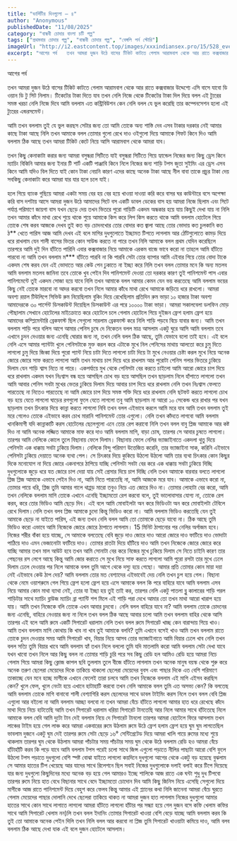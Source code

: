 ```yaml
---
title: "ভার্সিটির দিনগুলো – ৪"
author: "Anonymous"
publishedDate: "11/08/2025"
category: "বান্ধবী চোদার বাংলা চটি গল্প"
tags: ["প্রথমবার চোদার গল্প", "বান্ধবী চোদার গল্প", "বেঙ্গলি পর্ন স্টোরি"]
imageUrl: "http://i2.eastcontent.top/images/xxxindiansex.pro/15/528_everywhere_coupled.jpg"
excerpt: "আগের পর্ব   তখন আমরা দুজন উঠে বাসের টিকিট কাটতে গেলাম আরামবাগ থেকে আর রাতে কক্সবাজার উদ্দেশ্যে এসি বাসে যাবো ডি ওয়ান ডি টু সিট নিলাম। টিকেটের টাকা দিতে যাব তখন নেলি নিজে থেকে টিকেটের টাকা দিল দিয়ে ব..."
---
```


আগের পর্ব


তখন আমরা দুজন উঠে বাসের টিকিট কাটতে গেলাম আরামবাগ থেকে আর রাতে কক্সবাজার উদ্দেশ্যে এসি বাসে যাবো ডি ওয়ান ডি টু সিট নিলাম। টিকেটের টাকা দিতে যাব তখন নেলি নিজে থেকে টিকেটের টাকা দিল দিয়ে বলল এই ট্যুরের সমস্ত খরচা নেলি নিজে দিবে আমি বললাম এত কন্ট্রিবিউশন কেন নেলি বলল যে ভুল করেছি তার কম্পেনসেশন হলো এই ট্যুরের এন্ডরসমেন্ট।


আমি তখন বললাম তুই যে ভুল করছস সেটার জন্য তো আমি তোকে অন্য শাস্তি দেব এসব টাকার দরকার নেই আমার কাছে টাকা আছে নিলি তখন আমাকে বলল তোমার গুলো রেখে দাও ওইগুলো দিয়ে আমাকে গিফট কিনে দিও আমি বললাম ঠিক আছে তখন আমরা টিকিট কেটে নিয়ে আসি আরামবাগ থেকে আমরা যাব।


তখন কিছু কেনাকাটা করার জন্য আমরা বসুন্ধরা সিটিতে যাই বসুন্ধরা সিটিতে গিয়ে হ্যান্ডেল নিজের জন্য কিছু ড্রেস কিনে ম্যাচিং বিকিনি আমার জন্য ইনার টি শার্ট একটি পাঞ্জাবি কিনে নিলে নিজের জন্য শাড়ি টপস জুতা সুইমিং এর ড্রেস এসব কিনে আমি যদিও বিল দিতে যাই কোন টাকা নেয়নি কারণ এদের কাছে অনেক টাকা আছে নীল বাবা তাকে প্রচুর টাকা দেয় সবকিছু কেনাকাটা করে আমরা যার যার হলে চলে যাই।


হলে গিয়ে ব্যাংক গুছিয়ে আমরা একটা সময় বের হয় বের হয়ে খাওয়া দাওয়া করি করে বাসর ঘর কাউন্টারে বসে অপেক্ষা করি বাস দশটায় আসে আমরা দুজন উঠে আমাদের সিটে বস একটি ডাবল ডেকের বাস হয় আমরা নিজে ছিলাম এবং সিটে পর্যাপ্ত পরিমাণে জায়গা বাস যখন ছেড়ে দেয় তখন ভিতরে পুরো গাড়িটি একদম অন্ধকার হয়ে যায় কিছুই দেখা যায় না নিলি তখন আমার কাঁদে মাথা রেখে শুয়ে থাকে শুয়ে আমাকে কিস করে লিপ কিস করতে থাকে আমি বললাম হোটেলে গিয়ে তোকে শেষ করব আজকে দেখব তুই কত বড় চোদনখোর তোর বোদার কত জ্বালা আছে তোর ভোদায় কত চুলকানি কত ঠ** খেতে পারিস আজ আমি দেখব এই বলে মাগির দুধগুলোতে ইচ্ছামত টিপতে লাগলাম আর ঠোঁটগুলোতে কামড় দিয়ে ধরে রাখলাম যেন শালী বাসের ভিতর কোন সাউন্ড করতে না পারে তখন নিলি আমাকে বলল প্রথম যেদিন করেছিলে তারপরে আমি দুই দিন হাঁটতে পারিনি এবার কক্সবাজার নিয়ে আমাকে এরকম বাজে ভাবে করো না তাহলে আমি হাঁটতে পারবো না আমি তখন বললাম ম*** হাঁটতে পারবি না কি পারবি সেটা তোর ব্যাপার আমি এইবার গিয়ে তোর বোদা টাকে একদম শেষ করব যেন এই ভোদাতে আর কেউ পেন ঢুকাতে না ইচ্ছা করে নিলি তখন বলল তোমার মনে কি অন্য মতলব আমি বললাম মতলব জানিনা তবে তোকে খুব পেইন দিব পানিশমেন্ট দেওয়া তো দরকার কারণ তুই পানিশমেন্ট পাস এবার পানিশমেন্টে তুই একদম সোজা হয়ে যাবে নিলি তখন আমাকে বলল আমার কেমন যেন ভয় করতেছে আমি বললাম ভয়ের কিছু নেই তোকে মারবো না আদর করবো তখন নিলে আমার কাঁধে মাথা রেখে আমাকে জড়িয়ে ধরে রাখলো। আমরা অবশ্য রয়াল টিউলিপে সিভিউ রুম নিয়েছিলাম বুকিং দিয়ে রেখেছিলাম প্রতিদিন রুম ভাড়া ১০ হাজার টাকা অবশ্য আমাদেরকে ৩০ পার্সেন্ট ডিসকাউন্ট দিয়েছিল ডিসকাউন্ট এর পরে ১০০০০ টাকা ভাড়া। আমরা সকালবেলা ডলফিন মোড় পৌছালাম সেখানে হোটেলের মাইক্রোতে করে হোটেলে চলে গেলাম হোটেলে গিয়ে দুইজন ফ্রেশ হলাম ফ্রেশ হয়ে আমাদের কম্প্লিমেন্টারি ব্রেকফাস্ট ছিল সেগুলো সারলাম ব্রেকফাস্ট করে নিলি শাড়ি পড়বে বিচে যাবার জন্য। আমি তখন বললাম শাড়ি পরে বলিস আগে আমার পেনিস চুষে দে নিকেতন বলল মাত্র আসলাম একটু ঘুরে আসি আমি বললাম তবে এখানে চুদন দেওয়ার জন্য এনেছি ঘোরার জন্য না, তখন নেলি বলল ঠিক আছে, তুমি যেভাবে বলো তাই হবে। এই বলে নেলি এসে আমার প্যান্টটা খুলে পেনিসটাকে মুক্ত করল করে এটাকে মুখে নিল পেনিসের মাথায় আলতো করে চুমু দিতে লাগলো চুমু দিয়ে জিব্বা দিয়ে পুরো প্যান্ট নিয়ে চাটা দিতে লাগলো চাটা দিয়ে টা মুখে নেওয়ার চেষ্টা করল মুখে নিয়ে অনেক জোরে জোরে সাফ করতে লাগলো আমি তখন মাথায় চাপ দিয়ে ধরে রাখলাম আর পুরোটা পেনিস গলার ভিতরে ঢুকিয়ে দিলাম যেন শাড়ি শ্বাস নিতে না পারে। একপর্যায়ে মুখ থেকে পেনিসটা বের করতে চাইলো আমি আরো জোরে চাপ দিয়ে ধরে রাখলাম একদম যখন নিঃশ্বাস বন্ধ হয়ে আসছিল চোখ বড় হয়ে আসছিল তখন ছাড়লাম নিলে হাঁপাতে লাগলো তখন আমি আবার পেনিস সবটা মুখের ভেতর ঢুকিয়ে দিলাম দিয়ে আবার চাপ দিয়ে ধরে রাখলাম নেলি তখন নিঃশ্বাস ফেলতে পারতেছে না নিতেও পারতেছে না আমি জোরে চাপ দিয়ে সমস্ত শক্তি দিয়ে ধরে রাখলাম নেলি ছটফট করতে লাগলো চোখ বড় হয়ে যেতে লাগলো ঘাড়ের রগগুলো ফুলে যেতে লাগলো তবু আমি ছাড়লাম না আরো ১০ সেকেন্ড ধরে রাখার পর যখন ছাড়লাম তখন চিৎকার দিয়ে কান্না করতে লাগলো নিবি তখন বলল এইভাবে করলে আমি মরে যাব আমি তখন বললাম তুই মরে গেলেও তোকে এইভাবে করব চোখ মারানি পানিশমেন্ট তোর এগুলো। নেলি তখন কাঁদতে লাগবো আমি বললাম খানকিমাগী যদি কান্নাকাটি করস হোটেলের ছেলেগুলো এনে তোর রেপ করাবো নিলি তখন বলল বাবু প্লিজ আমাকে আর কষ্ট দিও না আমি অনেক লজ্জিত আমাকে মাফ করে দাও আমি বললাম মাগি, বাড়া চোষ, তারপর সে আবার চুষতে লাগলো। তারপর আমি নেলিকে কোলে তুলে বিছানায় ফেলে দিলাম। বিছানায় ফেলে নেলির ভ্যাজাইনাতে একদলা থুতু দিয়ে পেনিসটা এক ধাক্কায় সবটা ঢুকিয়ে দিলাম। নেলিকে বিন্দু পরিমাণ উত্তেজিত করেনি, তার ভ্যাজাইনা সাক, করিনি এইভাবে পেনিসটা ঢুকিয়ে দেয়াতে অনেক ব্যথা পেল। সে চিৎকার দিয়ে কুকিয়ে উঠলো উঠলো আমি তার ব্যথা চিৎকার কোন কিছুর দিকে মনোযোগ না দিয়ে জোরে একনাগরে ঠাপিয়ে যাচ্ছি পেনিসটা সবটা বের করে এক ধাক্কায় সবটা ঢুকিয়ে দিচ্ছি দুধগুলোকে জুড়ে ধরে যত জোরে চাপ দেয়া যায় সেই প্রেসার দিয়ে চাপ দিচ্ছি নেলি তখন আমাকে বারবার বলতে লাগলো প্লিজ প্লিজ আমাকে এভাবে পেইন দিও না, আমি নিতে পারতেছি না, আমি আজকে মরে যাব। আমাকে এভাবে করো না, তোমার পায়ে ধরি, প্লিজ তুমি আমার গালে থাপ্পড় মারো তবুও নিচে এত জোরে দিও না। তোমার লোহাটা বের করো, আমি তখন নেলিকে বললাম মাগি তোকে এখানে এনেছি ইচ্ছামতো রেপ করবো বলে, তুই ভালোবাসার যোগ্য না, তোকে রেপ করব, করে তোর ভিডিও আমি ছেড়ে দিব। এই বলে আমি মোবাইলটা অন করে ভিডিওটা অন করে মোবাইলটা টেবিলে রেখে দিলাম।নেলি তখন বলব প্লিজ আমাকে চুদো কিন্তু ভিডিও করো না। আমি বললাম ভিডিও করতেছি যেন তুই আমাকে ছেড়ে না যাইতে পারিস, এই জন্য তখন নেলি বলল আমি তো তোমাকে ছেড়ে যাবো না। ঠিক আছে তুমি ভিডিও করো এভাবে আমি নিজেকে জোরে জোরে ঠাপাতে লাগলাম। 15 মিনিট ঠাপানোর পর নেলির অর্গাজম হবে। নিজের শরীর বাঁকা হয়ে যাচ্ছে, সে আমাকে বলতেছে বেবি জুড়ে দাও জোরে দাও আরো জোরে দাও ফাটিয়ে দাও ভোদাটা পাঠিয়ে দাও এমন ভেজানোটা ফাটিয়ে দাও। তোমার রাতটা দিয়ে হাঁটিয়ে দাও আমি তখন নিজেকে জোরে জোরে করে যাচ্ছি আমার তখন‌ মাল আউট হবে তখন আমি সোনাটা বের করে নিজের মুখে ঢুকিয়ে দিলাম সে নিতে চাইনি কারণ তার পেছনের রস লেগে আছে কিন্তু আমি জোর করাতে সে মুখে নিয়ে সাফ করতে লাগলো আমি পুরো রসটা তার মুখে ঢেলে দিলাম ঢেলে দেওয়ার পর নিলে আমাকে বলল তুমি আগে থেকে দস্যু হয়ে গেছো। আমার প্রতি তোমার কোন মায়া দয়া নেই এইভাবে কেউ ঠাপ দেয়? আমি বললাম তোর মত বেশ্যাদের এইভাবেই দেয় নেলি তখন চুপ হয়ে গেল। বিছানা থেকে নেমে ওয়াশরুমে গেল গিয়ে ফ্রেশ হলো ফ্রেশ হয়ে এসে আমাকে বলল কি পরে বাহিরে যাবে আমি বললাম এসব নিয়ে আমার কোন মাথা ব্যাথা নেই, তোর যা ইচ্ছা হয় তুই তাই কর, তারপর নেলি একটু পাতলা ব্লু কালারের শাড়ি পরল শাড়িটার সাথে ম্যাচিং ব্লাউজ ম্যাচিং ব্রা প্যান্টি শপ মিলে এই শাড়ি পরা দেখে আমার তো তখন মাথা আরো খারাপ হয়ে যায়। আমি তখন নিজেকে বলি তোকে এখন আবার চুদবো। নেলি বলল বাহিরে যাবে না? আমি বললাম তোকে চোদনের জন্য এনেছি, বাহিরে নেওয়ার জন্য না নিলে তখন বলল ঠিক আছে আবার চলো আমি তখন বললাম বাহির থেকে আসি তারপর এই বলে আমি রুমে একটি সিগারেট ধরালাম নেলি তখন বলল রুমে সিগারেট খাচ্ছ কেন বারান্দায় গিয়ে খাও। আমি তখন বললাম মাগি কোথায় কি খাব না খাব তুই আমাকে বলবি? তুমি এখানে বসেই খাও আমি তখন বললাম রাতে তোকে চুদন দেওয়ার সময় আমি সিগারেট খাব, বিয়ার নিয়ে আসব তোর ভ্যাজাইনাতে আমি বিয়ার ঢেলে খাব নেলি তখন বলল সত্যি তুমি বিয়ার খাবে আমি বললাম হ্যাঁ তখন নিলে বললো তুমি যদি মাতলামি করো আমি বললাম সেটা দেখা যাবে যখন খাবো তখন নিলে আর কিছু বলল না তোমার শাড়ি চুরি পরে সব কিছু রেডি হল আমিও রেডি হয়ে আমরা নিচে গেলাম গিয়ে আমরা কিছু ক্লোজ কাপল ছবি তুললাম তুলে বীজে হাঁটতে লাগলাম তখন অনেক মানুষ বয়স্ক থেকে শুরু করে অনেক তরুণ ছেলেরা মেয়েদের দিকে তাকিয়ে থাকলো ছেলেরা মেয়েদের বুবস এবং পাছার দিকে এত বেশি পরিমাণে তাকাচ্ছে যেন মনে হচ্ছে মাগীকে এখানে ফেলেই তারা চলবে আমি তখন নিজেকে বললাম এই মাগি এইসব করছিস কেন? খুলে ফেল, খুলে নেংটা হয়ে এখানে হাটাহাটি করবো তখন নেলি আমাকে বলল তুমি এত অসভ্য কেন? কি বলতেছ আমি বললাম তোকে মাগি বানাবো শালী বেশ্যাগিরি করস ছেলেদের সাথে ডাবল টাইমিং করস নিলে তখন বলল বেবি প্লিজ এগুলো আর বইলো না আমি বললাম আচ্ছা বলবো না তখন আমরা বেঁচে হাঁটতে লাগলো আমার হাত ধরে রেখেছে কাঁদে মাথা দিয়ে নিচে হাটতেছি আমি তখন সিগারেট ধরালাম ধরিয়া সিগারেট টানতেছি আর নিলে আমার সাথে হাঁটতেছে নিলে আমাকে বলল বেবি আমি দুটো টান দেই বললাম নিয়ে দে সিগারেট টানলো তারপর আমরা হোটেলে ফিরে আসলাম তখন লাঞ্চের টাইম হয়ে গেল লাঞ্চ করে আমরা একবারের রুমে উঠলাম রুমে উঠে ফ্রেশ হলাম ফ্রেশ হয়ে ঘুম ঘুম লাগতেছিল ভাবলাম দুজনে একটু ঘুম দেই তারপর রুমে সেটা ছেড়ে ১৬° সেন্টিগ্রেটেড দিয়ে আমরা খালি গায়ে রুমের মধ্যে শুয়ে থাকলাম তারপর ঘুম থেকে উঠলাম আমরা পাঁচটার সময় পাঁচটার সময় ঘুম থেকে উঠে বললাম রেডি হও আমরা বেঁচে হাঁটাহাঁটি করব কি পড়ে যাবে আমি বললাম টপস পরেই চলো সাথে জিন্স এগুলো পড়াতে নীলির পাছাটা আরো বেশি ফুলে উঠলো টপস পড়াতে দুধগুলো বেশি স্পষ্ট বোঝা যাইতে লাগলো কয়দিনে দুধগুলো আগের থেকে একটু বড় হয়েছে বুঝলাম সে আমার হাতের টিপ খেয়েছে আর যাদের সাথে রিলেশনে ছিল সবাই নিজের দুধগুলোকে দলাই বলাই করে টিপে দিয়েছে যার জন্য দুধগুলো কিছুদিনের মধ্যে অনেক বড় হয়ে গেল আমারও ইচ্ছে শালিকে আজ রাতে এক ঘন্টা শুধু দুধ টিপবো তারপর রুমে নিয়ে হাত বেধে বিছানার সাথে বেদে ইচ্ছামতো চোদোন দিব আমি কিছু জিনিস নিয়ে এসেছি সেগুলো দিয়ে মাগীকে আজ রাতে পানিশমেন্ট দিয়ে বেহুশ করে ফেলব কিন্তু আমার এই প্ল্যানের কথা নিলি জানেনা আমরা বেঁচে ঘুরতে গেলাম মেয়েদের পাছার দোলানি দেখে ছেলেরা তাকিয়ে থাকত না আমরা দুজন হাত লাগলাম নিজের দুধগুলো আমার হাতের সাথে কোন সাথে লাগাতে লাগলো আমরা হাঁটতে লাগলো হাঁটার পর সন্ধ্যা হয়ে গেল দুজন বসে কফি খেলাম কফির সাথে আমি সিগারেট খেলাম নন)লি তখন বলল ইদানিং তোমার সিগারেট খাওয়া বেশি বেড়ে যাচ্ছে আমি বললাম করব কি তুই তো আমাকে অনেক পেইন দিলি তখন নিলি বলল আর করবো না প্লিজ তুমি সিগারেট খাওয়াটা কমিয়ে দাও, আমি বলব বললাম ঠিক আছে দেখা যাক এই বলে দুজন হোটেলে আসলাম।
